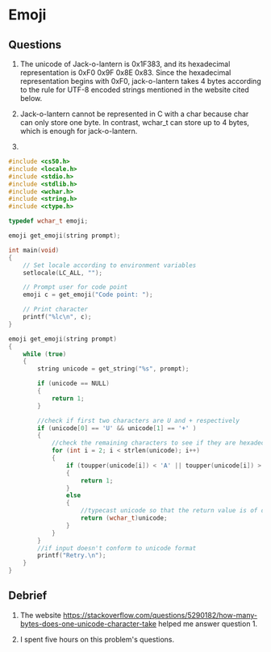 # Emoji

## Questions

1. The unicode of Jack-o-lantern is 0x1F383, and its hexadecimal representation is 0xF0 0x9F 0x8E 0x83. Since the hexadecimal representation begins with 0xF0, jack-o-lantern takes 4 bytes according to the rule for UTF-8 encoded strings mentioned in the website cited below.

2. Jack-o-lantern cannot be represented in C with a char because char can only store one byte. In contrast, wchar_t can store up to 4 bytes, which is enough for jack-o-lantern.

3.

```c
#include <cs50.h>
#include <locale.h>
#include <stdio.h>
#include <stdlib.h>
#include <wchar.h>
#include <string.h>
#include <ctype.h>

typedef wchar_t emoji;

emoji get_emoji(string prompt);

int main(void)
{
    // Set locale according to environment variables
    setlocale(LC_ALL, "");

    // Prompt user for code point
    emoji c = get_emoji("Code point: ");

    // Print character
    printf("%lc\n", c);
}

emoji get_emoji(string prompt)
{
    while (true)
    {
        string unicode = get_string("%s", prompt);

        if (unicode == NULL)
        {
            return 1;
        }

        //check if first two characters are U and + respectively
        if (unicode[0] == 'U' && unicode[1] == '+' )
        {
            //check the remaining characters to see if they are hexadecimal representation
            for (int i = 2; i < strlen(unicode); i++)
            {
                if (toupper(unicode[i]) < 'A' || toupper(unicode[i]) > 'F' || isdigit(unicode[i]) == 0)
                {
                    return 1;
                }
                else
                {
                    //typecast unicode so that the return value is of data type wchar_t.
                    return (wchar_t)unicode;
                }
            }
        }
        //if input doesn't conform to unicode format
        printf("Retry.\n");
    }
}
```

## Debrief

1. The website https://stackoverflow.com/questions/5290182/how-many-bytes-does-one-unicode-character-take helped me answer question 1.

2. I spent five hours on this problem's questions.
